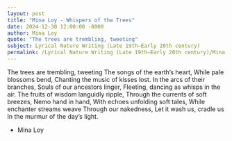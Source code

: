 ```yaml
---
layout: post
title: "Mina Loy - Whispers of the Trees"
date: 2024-12-30 12:00:00 -0000
author: Mina Loy
quote: "The trees are trembling, tweeting"
subject: Lyrical Nature Writing (Late 19th–Early 20th century)
permalink: /Lyrical Nature Writing (Late 19th–Early 20th century)/Mina Loy/Mina Loy - Whispers of the Trees
---
```


The trees are trembling, tweeting
The songs of the earth’s heart,
While pale blossoms bend,
Chanting the music of kisses lost.
In the arcs of their branches,
Souls of our ancestors linger,
Fleeting, dancing as whisps in the air.
The fruits of wisdom languidly ripple,
Through the currents of soft breezes,
Nemo hand in hand,
With echoes unfolding soft tales,
While enchanter streams weave
Through our nakedness,
Let it wash us, cradle us
In the murmur of the day’s light.

- Mina Loy
